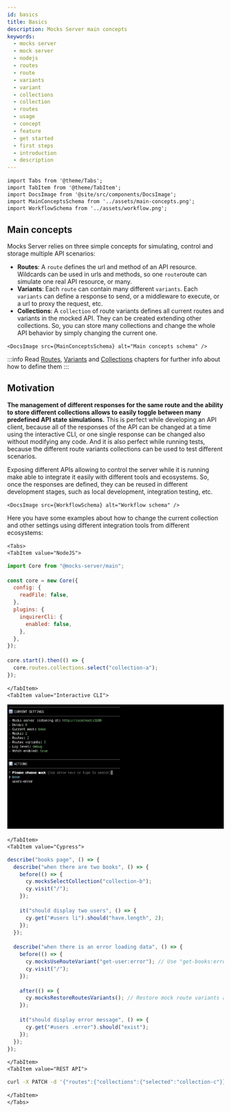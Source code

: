 ```yaml
---
id: basics
title: Basics
description: Mocks Server main concepts
keywords:
  - mocks server
  - mock server
  - nodejs
  - routes
  - route
  - variants
  - variant
  - collections
  - collection
  - routes
  - usage
  - concept
  - feature
  - get started
  - first steps
  - introduction
  - description
---
```


```mdx-code-block
import Tabs from '@theme/Tabs';
import TabItem from '@theme/TabItem';
import DocsImage from '@site/src/components/DocsImage';
import MainConceptsSchema from '../assets/main-concepts.png';
import WorkflowSchema from '../assets/workflow.png';
```

## Main concepts

Mocks Server relies on three simple concepts for simulating, control and storage multiple API scenarios:

* __Routes__: A `route` defines the url and method of an API resource. Wildcards can be used in urls and methods, so one `route`route can simulate one real API resource, or many.
* __Variants__: Each `route` can contain many different `variants`. Each `variants` can define a response to send, or a middleware to execute, or a url to proxy the request, etc.
* __Collections__: A `collection` of route variants defines all current routes and variants in the mocked API. They can be created extending other collections. So, you can store many collections and change the whole API behavior by simply changing the current one.

```mdx-code-block
<DocsImage src={MainConceptsSchema} alt="Main concepts schema" />
```

:::info
Read [Routes](usage/routes.md), [Variants](usage/variants.md) and [Collections](usage/collections.md) chapters for further info about how to define them
:::

## Motivation

__The management of different responses for the same route and the ability to store different collections allows to easily toggle between many predefined API state simulations.__ This is perfect while developing an API client, because all of the responses of the API can be changed at a time using the interactive CLI, or one single response can be changed also without modifying any code. And it is also perfect while running tests, because the different route variants collections can be used to test different scenarios.

Exposing different APIs allowing to control the server while it is running make able to integrate it easily with different tools and ecosystems. So, once the responses are defined, they can be reused in different development stages, such as local development, integration testing, etc.

```mdx-code-block
<DocsImage src={WorkflowSchema} alt="Workflow schema" />
```

Here you have some examples about how to change the current collection and other settings using different integration tools from different ecosystems:

```mdx-code-block
<Tabs>
<TabItem value="NodeJS">
```

```js
import Core from "@mocks-server/main";

const core = new Core({
  config: {
    readFile: false,
  },
  plugins: {
    inquirerCli: {
      enabled: false,
    },
  },
});

core.start().then(() => {
  core.routes.collections.select("collection-a");
});
```

```mdx-code-block
</TabItem>
<TabItem value="Interactive CLI">
```

![Interactive CLI](../assets/inquirer-cli.gif)

```mdx-code-block
</TabItem>
<TabItem value="Cypress">
```

```js
describe("books page", () => {
  describe("when there are two books", () => {
    before(() => {
      cy.mocksSelectCollection("collection-b");
      cy.visit("/");
    });

    it("should display two users", () => {
      cy.get("#users li").should("have.length", 2);
    });
  });

  describe("when there is an error loading data", () => {
    before(() => {
      cy.mocksUseRouteVariant("get-user:error"); // Use "get-books:error" route variant
      cy.visit("/");
    });

    after(() => {
      cy.mocksRestoreRoutesVariants(); // Restore mock route variants after the test
    });

    it("should display error message", () => {
      cy.get("#users .error").should("exist");
    });
  });
});
```

```mdx-code-block
</TabItem>
<TabItem value="REST API">
```

```bash
curl -X PATCH -d '{"routes":{"collections":{"selected":"collection-c"}}}' -H 'Content-Type: application/json' http://localhost:3200/admin/settings
```

```mdx-code-block
</TabItem>
</Tabs>
```

